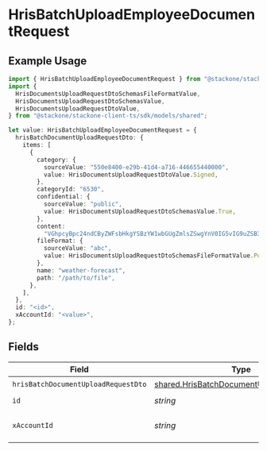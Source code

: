 # HrisBatchUploadEmployeeDocumentRequest

## Example Usage

```typescript
import { HrisBatchUploadEmployeeDocumentRequest } from "@stackone/stackone-client-ts/sdk/models/operations";
import {
  HrisDocumentsUploadRequestDtoSchemasFileFormatValue,
  HrisDocumentsUploadRequestDtoSchemasValue,
  HrisDocumentsUploadRequestDtoValue,
} from "@stackone/stackone-client-ts/sdk/models/shared";

let value: HrisBatchUploadEmployeeDocumentRequest = {
  hrisBatchDocumentUploadRequestDto: {
    items: [
      {
        category: {
          sourceValue: "550e8400-e29b-41d4-a716-446655440000",
          value: HrisDocumentsUploadRequestDtoValue.Signed,
        },
        categoryId: "6530",
        confidential: {
          sourceValue: "public",
          value: HrisDocumentsUploadRequestDtoSchemasValue.True,
        },
        content:
          "VGhpcyBpc24ndCByZWFsbHkgYSBzYW1wbGUgZmlsZSwgYnV0IG5vIG9uZSB3aWxsIGV2ZXIga25vdyE",
        fileFormat: {
          sourceValue: "abc",
          value: HrisDocumentsUploadRequestDtoSchemasFileFormatValue.Pdf,
        },
        name: "weather-forecast",
        path: "/path/to/file",
      },
    ],
  },
  id: "<id>",
  xAccountId: "<value>",
};
```

## Fields

| Field                                                                                                       | Type                                                                                                        | Required                                                                                                    | Description                                                                                                 |
| ----------------------------------------------------------------------------------------------------------- | ----------------------------------------------------------------------------------------------------------- | ----------------------------------------------------------------------------------------------------------- | ----------------------------------------------------------------------------------------------------------- |
| `hrisBatchDocumentUploadRequestDto`                                                                         | [shared.HrisBatchDocumentUploadRequestDto](../../../sdk/models/shared/hrisbatchdocumentuploadrequestdto.md) | :heavy_check_mark:                                                                                          | N/A                                                                                                         |
| `id`                                                                                                        | *string*                                                                                                    | :heavy_check_mark:                                                                                          | N/A                                                                                                         |
| `xAccountId`                                                                                                | *string*                                                                                                    | :heavy_check_mark:                                                                                          | The account identifier                                                                                      |